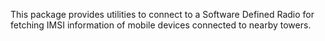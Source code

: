 This package provides utilities to connect to a Software Defined Radio for fetching IMSI information of mobile devices connected to nearby towers.
